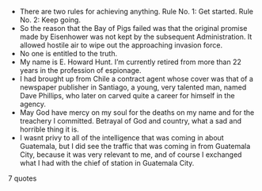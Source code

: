  - There are two rules for achieving anything. Rule No. 1: Get started. Rule No. 2: Keep going.
 - So the reason that the Bay of Pigs failed was that the original promise made by Eisenhower was not kept by the subsequent Administration. It allowed hostile air to wipe out the approaching invasion force.
 - No one is entitled to the truth.
 - My name is E. Howard Hunt. I’m currently retired from more than 22 years in the profession of espionage.
 - I had brought up from Chile a contract agent whose cover was that of a newspaper publisher in Santiago, a young, very talented man, named Dave Phillips, who later on carved quite a career for himself in the agency.
 - May God have mercy on my soul for the deaths on my name and for the treachery I committed. Betrayal of God and country, what a sad and horrible thing it is.
 - I wasnt privy to all of the intelligence that was coming in about Guatemala, but I did see the traffic that was coming in from Guatemala City, because it was very relevant to me, and of course I exchanged what I had with the chief of station in Guatemala City.

7 quotes